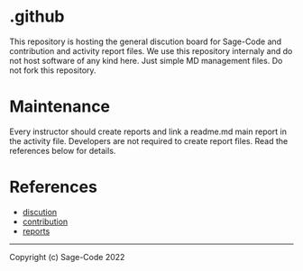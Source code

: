 # .github

This repository is hosting the general discution board for Sage-Code and contribution and activity report files. We use this repository internaly and do not host software of any kind here. Just simple MD management files. Do not fork this repository.

# Maintenance

 Every instructor should create reports and link a readme.md main report in the activity file. 
 Developers are not required to create report files. Read the references below for details.

# References

* [discution](https://github.com/sage-code/bee/discussions)
* [contribution](profile/contribute.md)
* [reports](reports/readme.md)

---
Copyright (c) Sage-Code 2022

